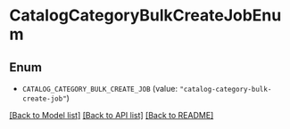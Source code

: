# CatalogCategoryBulkCreateJobEnum

## Enum


* `CATALOG_CATEGORY_BULK_CREATE_JOB` (value: `"catalog-category-bulk-create-job"`)


[[Back to Model list]](../README.md#documentation-for-models) [[Back to API list]](../README.md#documentation-for-api-endpoints) [[Back to README]](../README.md)


